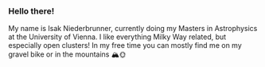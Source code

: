 ### Hello there!
My name is Isak Niederbrunner, currently doing my Masters in Astrophysics at the University of Vienna. I like everything Milky Way related, but especially open clusters! In my free time you can mostly find me on my gravel bike or in the mountains 🏔️🌞
